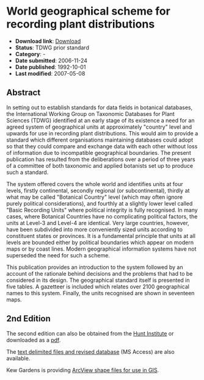 # World geographical scheme for recording plant distributions

* **Download link**: [Download](109-488-1-ED)
* **Status**: TDWG prior standard
* **Category**: -
* **Date submitted**: 2006-11-24
* **Date published**: 1992-10-01
* **Last modified**: 2007-05-08

## Abstract

In setting out to establish standards for data fields in botanical databases, the International Working Group on Taxonomic Databases for Plant Sciences (TDWG) identified at an early stage of its existence a need for an agreed system of geographical units at approximately "country" level and upwards for use in recording plant distributions. This would aim to provide a standard which different organisations maintaining databases could adopt so that they could compare and exchange data with each other without loss of information due to incompatible geographical boundaries. The present publication has resulted from the deliberations over a period of three years of a committee of both taxonomic and applied botanists set up to produce such a standard.

The system offered covers the whole world and identifies units at four levels, firstly continental, secondly regional (or subcontinental), thirdly at what may be called "Botanical Country" level (which may often ignore purely political considerations), and fourthly at a slightly lower level called "Basic Recording Units" where political integrity is fully recognised. In many cases, where Botanical Countries have no complicating political factors, the units at Level-3 and Level-4 are identical. Very large countries, however, have been subdivided into more conveniently sized units according to constituent states or provinces. It is a fundamental principle that units at all levels are bounded either by political boundaries which appear on modern maps or by coast lines. Modern geographical information systems have not superseded the need for such a scheme.

This publication provides an introduction to the system followed by an account of the rationale behind decisions and the problems that had to be considered in its design. The geographical standard itself is presented in five tables. A gazetteer is included which relates over 2100 geographical names to this system. Finally, the units recognised are shown in seventeen maps.

## 2nd Edition

The second edition can also be obtained from the [Hunt Institute](109-488-1-ED/2nd%20Edition/SecondEdGeog.htm) or downloaded as a [pdf](109-488-1-ED/2nd%20Edition/TDWG_geo2.pdf).
 
The [text delimited files and revised database](109-488-1-ED/2nd%20Edition/TDWG_Geography_ed2.mdb) (MS Access) are also available.
 
Kew Gardens is providing [ArcView shape files for use in GIS](http://www.kew.org/gis/tdwg/index.html).

